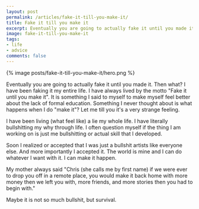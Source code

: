 ```yaml
---
layout: post
permalink: /articles/fake-it-till-you-make-it/
title: Fake it till you make it
excerpt: Eventually you are going to actually fake it until you made it. Then what?
image: fake-it-till-you-make-it
tags:
- life
- advice
comments: false
---
```


<div class="hero">{% image posts/fake-it-till-you-make-it/hero.png %}</div>

<p>Eventually you are going to actually fake it until you made it. Then what? I have been faking it my entire life. I have always lived by the motto "Fake it until you make it". It is something I said to myself to make myself feel better about the lack of formal education. Something I never thought about is what happens when I do "make it"? Let me till you it's a very strange feeling.</p>
<p>I have been living (what feel like) a lie my whole life. I have literally bullshitting my why through life. I often question myself if the thing I am working on is just me bullshitting or actual skill that I developed.</p>
<p>Soon I realized or accepted that I was just a bullshit artists like everyone else. And more importantly I accepted it. The world is mine and I can do whatever I want with it. I can make it happen.</p>
<p>My mother always said "Chris (she calls me by first name) if we were ever to drop you off in a remote place, you would make it back home with more money then we left you with, more friends, and more stories then you had to begin with."</p>
<p>Maybe it is not so much bullshit, but survival.</p>
